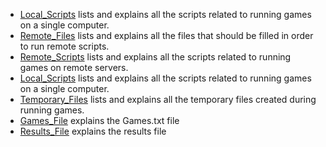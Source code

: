 - [Local_Scripts](LocalScripts.md) lists and explains all the scripts related to running games on a single computer.
- [Remote_Files](RemoteFiles.md) lists and explains all the files that should be filled in order to run remote scripts.
- [Remote_Scripts](RemoteScripts.md) lists and explains all the scripts related to running games on remote servers.
- [Local_Scripts](LocalScripts.md) lists and explains all the scripts related to running games on a single computer.
- [Temporary_Files](TempFiles.md) lists and explains all the temporary files created during running games.
- [Games_File](games.md) explains the Games.txt file
- [Results_File](results.md) explains the results file
